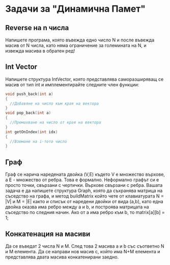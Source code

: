 # Задачи за "Динамична Памет"

## Reverse на n числа
Напишете програма, която въвежда едно число N и после въвежда масив от N числа, като няма ограничение за големината на N, и извежда масива в обратен ред!

## Int Vector
Напишете структура IntVector, която представлява саморазширяващ се масив от тип int и имплементирайте следните член функции:
``` c++
void push_back(int a)
{
  //Добавяне на число към края на вектора
}
void pop_back(int a)
{
  //Премахване на число от края на вектора
}
int getOnIndex(int idx)
{
  //Вземане на i-тото число
}
```
## Граф
Граф се нарича наредената двойка (V,E) където V е множество върхове, а E - множество от ребра. Това е формално.
Неформално графът си е просто точки, свързани с чертички. Върхове свързани с ребра. Вашата задача е да напишете
структура Graph, която да съхранява матрица на съседство на графа, и метод buildMatrix който чете от клавиатурата N = |V| и M = |E| както и списък от наредени двойки от вида (a,b), като една двойка оказва има ребро между a и b, и построява матрицата на съседство по следния начин.
Ако от a има ребро към b, то matrix[a][b] = 1;

## Конкатенация на масиви
Да се въведат 2 числа N и M. След това 2 масива a и b със съответно N и M елемента. Да се направи нов масив c, който има N+M елемента и представлява двата масива конкатенирани заедно.